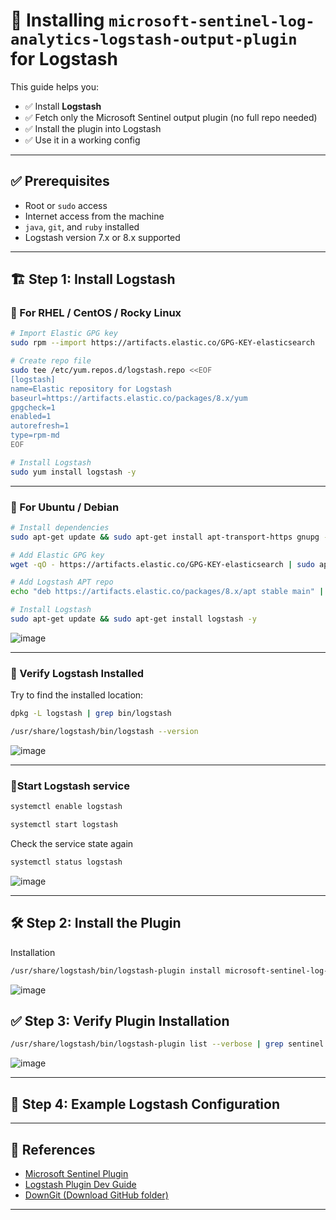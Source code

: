 # 🔧 Installing `microsoft-sentinel-log-analytics-logstash-output-plugin` for Logstash

This guide helps you:

* ✅ Install **Logstash**
* ✅ Fetch only the Microsoft Sentinel output plugin (no full repo needed)
* ✅ Install the plugin into Logstash
* ✅ Use it in a working config

---

## ✅ Prerequisites

* Root or `sudo` access
* Internet access from the machine
* `java`, `git`, and `ruby` installed
* Logstash version 7.x or 8.x supported

---

## 🏗 Step 1: Install Logstash

### 🔹 For RHEL / CentOS / Rocky Linux

```bash
# Import Elastic GPG key
sudo rpm --import https://artifacts.elastic.co/GPG-KEY-elasticsearch

# Create repo file
sudo tee /etc/yum.repos.d/logstash.repo <<EOF
[logstash]
name=Elastic repository for Logstash
baseurl=https://artifacts.elastic.co/packages/8.x/yum
gpgcheck=1
enabled=1
autorefresh=1
type=rpm-md
EOF

# Install Logstash
sudo yum install logstash -y
```

---

### 🔹 For Ubuntu / Debian

```bash
# Install dependencies
sudo apt-get update && sudo apt-get install apt-transport-https gnupg -y

# Add Elastic GPG key
wget -qO - https://artifacts.elastic.co/GPG-KEY-elasticsearch | sudo apt-key add -

# Add Logstash APT repo
echo "deb https://artifacts.elastic.co/packages/8.x/apt stable main" | sudo tee -a /etc/apt/sources.list.d/elastic-8.x.list

# Install Logstash
sudo apt-get update && sudo apt-get install logstash -y
```

![image](https://github.com/user-attachments/assets/b7ad2873-047e-47f0-b2dd-eb5845e2dfb1)

---

### 🔹 Verify Logstash Installed
Try to find the installed location:
```bash
dpkg -L logstash | grep bin/logstash
```
```bash
/usr/share/logstash/bin/logstash --version
```
![image](https://github.com/user-attachments/assets/b8353069-0afb-426f-bf55-4028bd9b0192)

---


### 🔹Start Logstash service
```sh
systemctl enable logstash
```

```sh
systemctl start logstash
```

Check the service state again
```sh
systemctl status logstash
```
![image](https://github.com/user-attachments/assets/bce10737-29cc-41f0-93ab-79dfc2b6491d)

---


## 🛠 Step 2: Install the Plugin

Installation
```bash
/usr/share/logstash/bin/logstash-plugin install microsoft-sentinel-log-analytics-logstash-output-plugin
```
![image](https://github.com/user-attachments/assets/9651ab79-fd1d-4b32-adac-c868bcecb417)


## ✅ Step 3: Verify Plugin Installation

```bash
/usr/share/logstash/bin/logstash-plugin list --verbose | grep sentinel
```
![image](https://github.com/user-attachments/assets/c075fb27-be35-47c8-bbf4-dd70d732c070)

---

## 📄 Step 4: Example Logstash Configuration 

---

## 🔗 References

* [Microsoft Sentinel Plugin](https://github.com/Azure/Azure-Sentinel/tree/master/DataConnectors/microsoft-sentinel-log-analytics-logstash-output-plugin)
* [Logstash Plugin Dev Guide](https://www.elastic.co/guide/en/logstash/current/working-with-plugins.html)
* [DownGit (Download GitHub folder)](https://minhaskamal.github.io/DownGit/)

---
